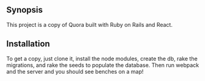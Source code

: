 ## Synopsis

This project is a copy of Quora built with Ruby on Rails and React.


## Installation

To get a copy, just clone it, install the node modules, create the db, rake the migrations, and rake the seeds to  populate the database. Then run webpack and the server and you should see benches on a map!
